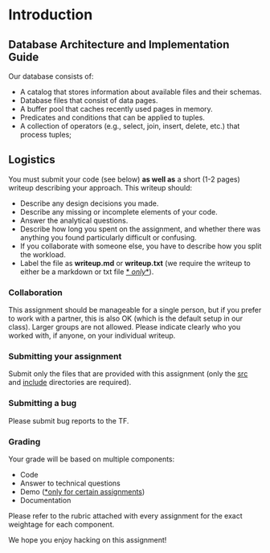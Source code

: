 # Introduction

## Database Architecture and Implementation Guide

Our database consists of:

- A catalog that stores information about available files and their schemas.
- Database files that consist of data pages.
- A buffer pool that caches recently used pages in memory.
- Predicates and conditions that can be applied to tuples.
- A collection of operators (e.g., select, join, insert, delete, etc.) that process tuples;

## Logistics

You must submit your code (see below) **as well as** a short (1-2 pages) writeup describing your approach. This writeup
should:

- Describe any design decisions you made.
- Describe any missing or incomplete elements of your code.
- Answer the analytical questions.
- Describe how long you spent on the assignment, and whether there was anything you found particularly difficult or
  confusing.
- If you collaborate with someone else, you have to describe how you split the workload.
- Label the file as **writeup.md** or **writeup.txt** (we require the writeup to either be a markdown or txt file <u>*
  *only**</u>).

### Collaboration

This assignment should be manageable for a single person, but if you prefer to work with a partner, this is also OK
(which is the default setup in our class). Larger groups are not allowed. Please indicate clearly who you worked with,
if anyone, on your individual writeup.

### Submitting your assignment

Submit only the files that are provided with this assignment (only the [src](../src) and [include](../include)
directories are required).

### Submitting a bug

Please submit bug reports to the TF.

### Grading

Your grade will be based on multiple components:

- Code
- Answer to technical questions
- Demo (<u>\*only for certain assignments</u>)
- Documentation

Please refer to the rubric attached with every assignment for the exact weightage for each component.

We hope you enjoy hacking on this assignment!
